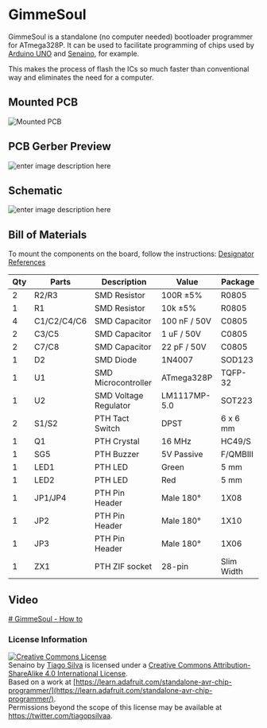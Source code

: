 # GimmeSoul

GimmeSoul is a standalone (no computer needed) bootloader programmer for ATmega328P. It can be used to facilitate programming of chips used by [Arduino UNO](https://store.arduino.cc/usa/arduino-uno-rev3) and [Senaino](https://github.com/TiagoPaulaSilva/Senaino), for example. 

This makes the process of flash the ICs so much faster than conventional way and eliminates the need for a computer.

## Mounted PCB
![Mounted PCB](https://lh3.googleusercontent.com/wEgzzrwWFOXGO3YkiD_pZtRbCWQpugLJpkmKNPH7OJ_K2hq77eh_ZTPw8kOnITuWVGsAojfYdgyA0w)

## PCB Gerber Preview
![enter image description here](https://lh3.googleusercontent.com/nIToOH6tOP8V6YTB77NmxzNem5c2N3wR6zNyF-sfcsGTXmM2lakn-CSjGWn2qzALiI3_n1oUDvh1pQ)

## Schematic
![enter image description here](https://lh3.googleusercontent.com/AHHnmKVK-I-i_wTlw6jTIGntzJRpIFq3xoOx97R3P0ko0mQc31HL2QWThcjjNv_U7E4xbQ02cF6MKQ=s2000)

## Bill of Materials
To mount the components on the board, follow the instructions: [Designator References](https://github.com/TiagoPaulaSilva/GimmeSoul/blob/master/Hardware/1.%20Mounting/Silk%20Screen.png)

| Qty | Parts | Description | Value | Package |
|--|--|--|--|--|
2|R2/R3|SMD Resistor|100R ±5%|R0805
1|R1|SMD Resistor|10k ±5%|R0805
4|C1/C2/C4/C6|SMD Capacitor|100 nF / 50V|C0805
2|C3/C5|SMD Capacitor|1 uF / 50V|C0805
2|C7/C8|SMD Capacitor|22 pF / 50V|C0805
1|D2|SMD Diode|1N4007|SOD123
1|U1|SMD Microcontroller|ATmega328P|TQFP-32
1|U2|SMD Voltage Regulator|LM1117MP-5.0|SOT223
2|S1/S2|PTH Tact Switch|DPST|6 x 6 mm
1|Q1|PTH Crystal|16 MHz|HC49/S
1|SG5|PTH Buzzer|5V Passive|F/QMBIII
1|LED1|PTH LED|Green|5 mm
1|LED2|PTH LED|Red|5 mm
1|JP1/JP4|PTH Pin Header|Male 180°|1X08
1|JP2|PTH Pin Header|Male 180°|1X10
1|JP3|PTH Pin Header|Male 180°|1X06
1|ZX1|PTH ZIF socket|28-pin|Slim Width

## Video
[# GimmeSoul - How to](https://vimeo.com/363052289?activityReferer=1)

### License Information
<a rel="license" href="http://creativecommons.org/licenses/by-sa/4.0/"><img alt="Creative Commons License" style="border-width:0" src="https://i.creativecommons.org/l/by-sa/4.0/88x31.png" /></a><br /><span xmlns:dct="http://purl.org/dc/terms/" property="dct:title">Senaino</span> by <a xmlns:cc="http://creativecommons.org/ns#" href="https://github.com/TiagoPaulaSilva" property="cc:attributionName" rel="cc:attributionURL">Tiago Silva</a> is licensed under a <a rel="license" href="http://creativecommons.org/licenses/by-sa/4.0/">Creative Commons Attribution-ShareAlike 4.0 International License</a>.<br />Based on a work at <a xmlns:dct="http://purl.org/dc/terms/" href="[https://learn.adafruit.com/standalone-avr-chip-programmer/](https://learn.adafruit.com/standalone-avr-chip-programmer/)" rel="dct:source">[https://learn.adafruit.com/standalone-avr-chip-programmer/](https://learn.adafruit.com/standalone-avr-chip-programmer/)</a>.<br />Permissions beyond the scope of this license may be available at <a xmlns:cc="http://creativecommons.org/ns#" href="https://twitter.com/tiagopsilvaa" rel="cc:morePermissions">https://twitter.com/tiagopsilvaa</a>.
